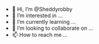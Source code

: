 - 👋 Hi, I’m @Sheddyrobby
- 👀 I’m interested in ...
- 🌱 I’m currently learning ...
- 💞️ I’m looking to collaborate on ...
- 📫 How to reach me ...

<!---
Sheddyrobby/Sheddyrobby is a ✨ special ✨ repository because its `README.md` (this file) appears on your GitHub profile.
You can click the Preview link to take a look at your changes.
--->
